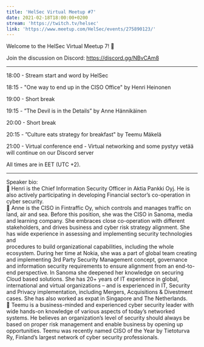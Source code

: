 ```yaml
---
title: 'HelSec Virtual Meetup #7'
date: 2021-02-18T18:00:00+0200
stream: 'https://twitch.tv/helsec'
link: 'https://www.meetup.com/HelSec/events/275890123/'
---
```


Welcome to the HelSec Virtual Meetup 7! 🤗

 Join the discussion on Discord: <https://discord.gg/NBvCAm8>

 -------------------------------------------------------------

 18:00 - Stream start and word by HelSec

 18:15 - "One way to end up in the CISO Office" by Henri Heinonen

 19:00 - Short break

 19:15 - ”The Devil is in the Details” by Anne Hännikäinen

 20:00 - Short break

 20:15 - ”Culture eats strategy for breakfast" by Teemu Mäkelä

 21:00 - Virtual conference end - Virtual networking and some pystyy vetää will continue on our Discord server

 All times are in EET (UTC +2).

 -------------------------------------------------------------

 Speaker bio:  
🔹 Henri is the Chief Information Security Officer in Aktia Pankki Oyj. He is also actively participating in developing Financial sector’s co-operation in cyber security.  
🔹 Anne is the CISO in Fintraffic Oy, which controls and manages traffic on land, air and sea. Before this position, she was the CISO in Sanoma, media and learning company. She embraces close co-operation with different stakeholders, and drives business and cyber risk strategy alignment. She has wide experience in assessing and implementing security technologies and  
procedures to build organizational capabilities, including the whole ecosystem. During her time at Nokia, she was a part of global team creating and implementing 3rd Party Security Management concept, governance and information security requirements to ensure alignment from an end-to-end perspective. In Sanoma she deepened her knowledge on securing Cloud based solutions. She has 20+ years of IT experience in global, international and virtual organizations – and is experienced in IT, Security and Privacy implementation, including Mergers, Acquisitions & Divestment cases. She has also worked as expat in Singapore and The Netherlands.  
🔹 Teemu is a business-minded and experienced cyber security leader with wide hands-on knowledge of various aspects of today’s networked systems. He believes an organization’s level of security should always be based on proper risk management and enable business by opening up opportunities. Teemu was recently named CISO of the Year by Tietoturva Ry, Finland’s largest network of cyber security professionals.

 